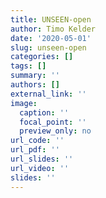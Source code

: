 ```yaml
---
title: UNSEEN-open
author: Timo Kelder
date: '2020-05-01'
slug: unseen-open
categories: []
tags: []
summary: ''
authors: []
external_link: ''
image:
  caption: ''
  focal_point: ''
  preview_only: no
url_code: ''
url_pdf: ''
url_slides: ''
url_video: ''
slides: ''
---
```

